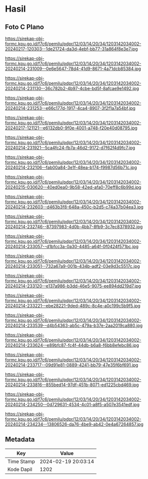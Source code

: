 # Hasil

## Foto C Plano

https://sirekap-obj-formc.kpu.go.id/f7c6/pemilu/pdpr/12/03/14/20/34/1203142034002-20240217-120303--1de21724-da3d-4ebf-bb77-31a864f8e3e7.jpg

https://sirekap-obj-formc.kpu.go.id/f7c6/pemilu/pdpr/12/03/14/20/34/1203142034002-20240214-231009--0e6e5647-78d4-41d9-8671-4a71dcb85384.jpg

https://sirekap-obj-formc.kpu.go.id/f7c6/pemilu/pdpr/12/03/14/20/34/1203142034002-20240214-231130--36c782b2-4b97-4cbe-bd5f-8afcae9e1492.jpg

https://sirekap-obj-formc.kpu.go.id/f7c6/pemilu/pdpr/12/03/14/20/34/1203142034002-20240214-231253--e66c177d-1917-4ca4-8907-3f2f1a7a54bf.jpg

https://sirekap-obj-formc.kpu.go.id/f7c6/pemilu/pdpr/12/03/14/20/34/1203142034002-20240217-121121--e6132db0-9f0e-4001-a748-f20e40d08795.jpg

https://sirekap-obj-formc.kpu.go.id/f7c6/pemilu/pdpr/12/03/14/20/34/1203142034002-20240214-231921--5ca4fc24-fb7a-46d2-9172-d7f62f4d9fc7.jpg

https://sirekap-obj-formc.kpu.go.id/f7c6/pemilu/pdpr/12/03/14/20/34/1203142034002-20240214-232106--fab00a84-3e1f-48ea-b174-f9987d56b71c.jpg

https://sirekap-obj-formc.kpu.go.id/f7c6/pemilu/pdpr/12/03/14/20/34/1203142034002-20240215-030620--40ed0ea0-9b58-42ed-afa0-70eff8c6b99d.jpg

https://sirekap-obj-formc.kpu.go.id/f7c6/pemilu/pdpr/12/03/14/20/34/1203142034002-20240214-232603--d463b3f8-648a-450c-b2d5-c74a37b04ea3.jpg

https://sirekap-obj-formc.kpu.go.id/f7c6/pemilu/pdpr/12/03/14/20/34/1203142034002-20240214-232746--87397983-4d0b-4bb7-8fb9-3c7ec8378932.jpg

https://sirekap-obj-formc.kpu.go.id/f7c6/pemilu/pdpr/12/03/14/20/34/1203142034002-20240214-233057--d1bfcc3a-0a30-4485-a64f-0f0424f571bc.jpg

https://sirekap-obj-formc.kpu.go.id/f7c6/pemilu/pdpr/12/03/14/20/34/1203142034002-20240214-233051--732a67a9-001b-434b-adf2-03e9d3c5517c.jpg

https://sirekap-obj-formc.kpu.go.id/f7c6/pemilu/pdpr/12/03/14/20/34/1203142034002-20240214-233120--e137a986-b3dd-46e5-9075-ee894dd219d7.jpg

https://sirekap-obj-formc.kpu.go.id/f7c6/pemilu/pdpr/12/03/14/20/34/1203142034002-20240214-233221--ebe28221-9ded-489c-8c4e-a0c199c5b9f5.jpg

https://sirekap-obj-formc.kpu.go.id/f7c6/pemilu/pdpr/12/03/14/20/34/1203142034002-20240214-233539--d4b54363-ab5c-479a-b37e-2aa2019ca880.jpg

https://sirekap-obj-formc.kpu.go.id/f7c6/pemilu/pdpr/12/03/14/20/34/1203142034002-20240214-233624--e89bfc87-fc4f-44db-b6a8-f6bb8efebc86.jpg

https://sirekap-obj-formc.kpu.go.id/f7c6/pemilu/pdpr/12/03/14/20/34/1203142034002-20240214-233717--09d91e81-0889-4241-bb79-47e35f6bf691.jpg

https://sirekap-obj-formc.kpu.go.id/f7c6/pemilu/pdpr/12/03/14/20/34/1203142034002-20240214-233816--855bed14-97df-451b-8071-ed1225cbd469.jpg

https://sirekap-obj-formc.kpu.go.id/f7c6/pemilu/pdpr/12/03/14/20/34/1203142034002-20240214-234250--0d729631-4534-4c01-a8f5-a507e3541edf.jpg

https://sirekap-obj-formc.kpu.go.id/f7c6/pemilu/pdpr/12/03/14/20/34/1203142034002-20240214-234234--13806526-da76-4be9-ab42-0e4a67264857.jpg


## Metadata

| Key        | Value               |
| ---------- | ------------------- |
| Time Stamp | 2024-02-19 20:03:14 |
| Kode Dapil | 1202                |



